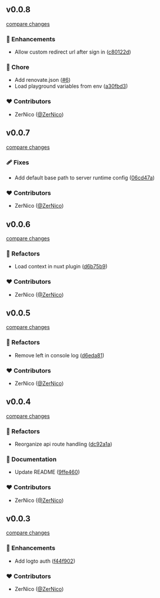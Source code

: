 
## v0.0.8

[compare changes](https://github.com/ZerNico/nuxt-logto/compare/v0.0.7...v0.0.8)


### 🚀 Enhancements

  - Allow custom redirect url after sign in ([c80122d](https://github.com/ZerNico/nuxt-logto/commit/c80122d))

### 🏡 Chore

  - Add renovate.json ([#6](https://github.com/ZerNico/nuxt-logto/pull/6))
  - Load playground variables from env ([a30fbd3](https://github.com/ZerNico/nuxt-logto/commit/a30fbd3))

### ❤️  Contributors

- ZerNico ([@ZerNico](http://github.com/ZerNico))

## v0.0.7

[compare changes](https://github.com/ZerNico/nuxt-logto/compare/v0.0.6...v0.0.7)


### 🩹 Fixes

  - Add default base path to server runtime config ([06cd47a](https://github.com/ZerNico/nuxt-logto/commit/06cd47a))

### ❤️  Contributors

- ZerNico ([@ZerNico](http://github.com/ZerNico))

## v0.0.6

[compare changes](https://github.com/ZerNico/nuxt-logto/compare/v0.0.5...v0.0.6)


### 💅 Refactors

  - Load context in nuxt plugin ([d6b75b9](https://github.com/ZerNico/nuxt-logto/commit/d6b75b9))

### ❤️  Contributors

- ZerNico ([@ZerNico](http://github.com/ZerNico))

## v0.0.5

[compare changes](https://github.com/ZerNico/nuxt-logto/compare/v0.0.4...v0.0.5)


### 💅 Refactors

  - Remove left in console log ([d6eda81](https://github.com/ZerNico/nuxt-logto/commit/d6eda81))

### ❤️  Contributors

- ZerNico ([@ZerNico](http://github.com/ZerNico))

## v0.0.4

[compare changes](https://github.com/ZerNico/nuxt-logto/compare/v0.0.3...v0.0.4)


### 💅 Refactors

  - Reorganize api route handling ([dc92a1a](https://github.com/ZerNico/nuxt-logto/commit/dc92a1a))

### 📖 Documentation

  - Update README ([9ffe460](https://github.com/ZerNico/nuxt-logto/commit/9ffe460))

### ❤️  Contributors

- ZerNico ([@ZerNico](http://github.com/ZerNico))

## v0.0.3

[compare changes](https://github.com/ZerNico/nuxt-logto/compare/09a9577...v0.0.3)


### 🚀 Enhancements

  - Add logto auth ([f44f902](https://github.com/ZerNico/nuxt-logto/commit/f44f902))

### ❤️  Contributors

- ZerNico ([@ZerNico](http://github.com/ZerNico))

